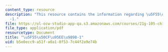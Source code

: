 ```yaml
---
content_type: resource
description: "This resource contains the information regarding \u5F55\u50CF\u95EE\u9898\
  -1."
file: https://ol-ocw-studio-app-qa.s3.amazonaws.com/courses/21g-105-chinese-v-regular-chinese-cultures-society-fall-2003/b5e0ecc9a51fa0a18f537c44f2a9e74b_MIT21G_105F03_wenti1.pdf
file_type: application/pdf
resourcetype: Document
title: "\u5F55\u50CF\u95EE\u9898-1"
uid: b5e0ecc9-a51f-a0a1-8f53-7c44f2a9e74b
---
```

